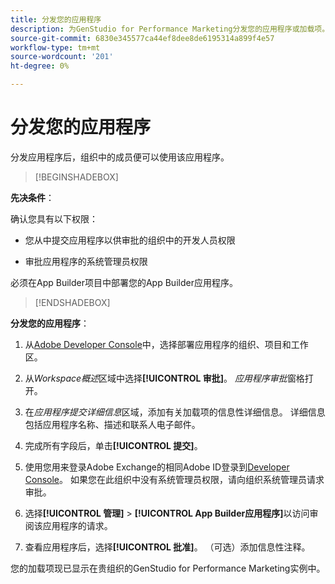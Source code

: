 ```yaml
---
title: 分发您的应用程序
description: 为GenStudio for Performance Marketing分发您的应用程序或加载项。
source-git-commit: 6830e345577ca44ef8dee8de6195314a899f4e57
workflow-type: tm+mt
source-wordcount: '201'
ht-degree: 0%

---
```


# 分发您的应用程序

分发应用程序后，组织中的成员便可以使用该应用程序。

>[!BEGINSHADEBOX]

**先决条件**：

确认您具有以下权限：

* 您从中提交应用程序以供审批的组织中的开发人员权限

* 审批应用程序的系统管理员权限

必须在App Builder项目中部署您的App Builder应用程序。

>[!ENDSHADEBOX]

**分发您的应用程序**：

1. 从[Adobe Developer Console](https://developer.adobe.com/console/)中，选择部署应用程序的组织、项目和工作区。

1. 从&#x200B;_Workspace概述_&#x200B;区域中选择&#x200B;**[!UICONTROL 审批]**。 _应用程序审批_&#x200B;窗格打开。

1. 在&#x200B;_应用程序提交详细信息_&#x200B;区域，添加有关加载项的信息性详细信息。 详细信息包括应用程序名称、描述和联系人电子邮件。

1. 完成所有字段后，单击&#x200B;**[!UICONTROL 提交]**。

1. 使用您用来登录Adobe Exchange的相同Adobe ID登录到[Developer Console](https://exchange.adobe.com/)。 如果您在此组织中没有系统管理员权限，请向组织系统管理员请求审批。

1. 选择&#x200B;**[!UICONTROL 管理]** > **[!UICONTROL App Builder应用程序]**&#x200B;以访问审阅该应用程序的请求。

1. 查看应用程序后，选择&#x200B;**[!UICONTROL 批准]**。 （可选）添加信息性注释。

您的加载项现已显示在贵组织的GenStudio for Performance Marketing实例中。
